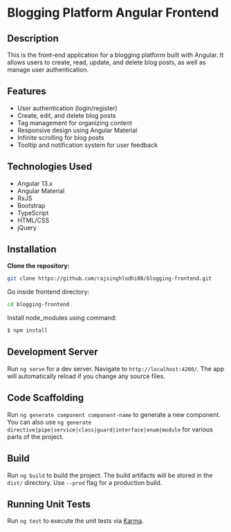 # Blogging Platform Angular Frontend
## Description

This is the front-end application for a blogging platform built with Angular. It allows users to create, read, update, and delete blog posts, as well as manage user authentication.

## Features

- User authentication (login/register)
- Create, edit, and delete blog posts
- Tag management for organizing content
- Responsive design using Angular Material
- Infinite scrolling for blog posts
- Tooltip and notification system for user feedback

## Technologies Used

- Angular 13.x
- Angular Material
- RxJS
- Bootstrap
- TypeScript
- HTML/CSS
- jQuery

## Installation

**Clone the repository:**

   ```bash
   git clone https://github.com/rajsinghlodhi08/blogging-frontend.git

   ```
Go inside frontend directory: 
   ```bash
   cd blogging-frontend
   ```
Install node_modules using command: 
   ```bash
   $ npm install
   ```

## Development Server

Run `ng serve` for a dev server. Navigate to `http://localhost:4200/`. The app will automatically reload if you change any source files.

## Code Scaffolding

Run `ng generate component component-name` to generate a new component. You can also use `ng generate directive|pipe|service|class|guard|interface|enum|module` for various parts of the project.

## Build

Run `ng build` to build the project. The build artifacts will be stored in the `dist/` directory. Use `--prod` flag for a production build.

## Running Unit Tests

Run `ng test` to execute the unit tests via [Karma](https://karma-runner.github.io).